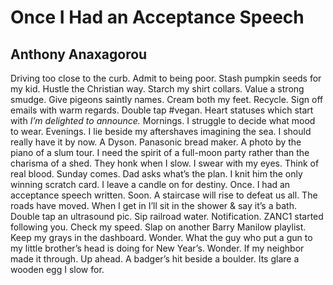 # Once I Had an Acceptance Speech
## Anthony Anaxagorou
Driving too close to the curb. Admit
to being poor. Stash pumpkin seeds
for my kid. Hustle the Christian way.
Starch my shirt collars. Value a strong
smudge. Give pigeons saintly names.
Cream both my feet. Recycle. Sign off
emails with warm regards. Double tap
#vegan. Heart statuses which start with
 _I’m delighted to announce._ Mornings.
I struggle to decide what mood to wear.
Evenings. I lie beside my aftershaves
imagining the sea. I should really have
it by now. A Dyson. Panasonic bread
maker. A photo by the piano of a slum
tour. I need the spirit of a full-moon party
rather than the charisma of a shed. They
honk when I slow. I swear with my eyes.
Think of real blood. Sunday comes. Dad
asks what’s the plan. I knit him the only
winning scratch card. I leave a candle on
for destiny. Once. I had an acceptance
speech written. Soon. A staircase will rise
to defeat us all. The roads have moved.
When I get in I’ll sit in the shower  & say
it’s a bath. Double tap an ultrasound pic.
Sip railroad water. Notification. ZANC1
started following you. Check my speed.
Slap on another Barry Manilow playlist.
Keep my grays in the dashboard. Wonder.
What the guy who put a gun to my little
brother’s head is doing for New Year’s.
Wonder. If my neighbor made it through.
Up ahead. A badger’s hit beside a boulder.
Its glare a wooden egg I slow for.
